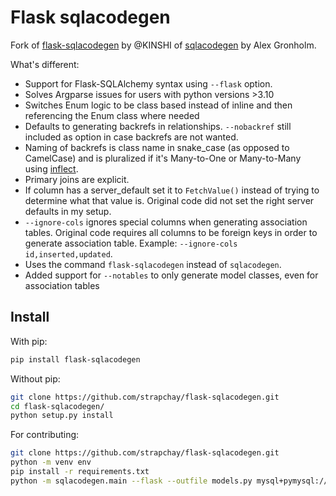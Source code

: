 # Flask sqlacodegen

Fork of [flask-sqlacodegen](https://github.com/ksindi/flask-sqlacodegen) by @KINSHI of [sqlacodegen](https://pypi.python.org/pypi/sqlacodegen) by Alex Gronholm.

What's different:

* Support for Flask-SQLAlchemy syntax using `--flask` option.
* Solves Argparse issues for users with python versions >3.10
* Switches Enum logic to be class based instead of inline and then referencing the Enum class where needed
* Defaults to generating backrefs in relationships. `--nobackref` still included as option in case backrefs are not wanted. 
* Naming of backrefs is class name in snake_case (as opposed to CamelCase) and is pluralized if it's Many-to-One or Many-to-Many using [inflect](https://pypi.python.org/pypi/inflect).
* Primary joins are explicit.
* If column has a server_default set it to `FetchValue()` instead of trying to determine what that value is. Original code did not set the right server defaults in my setup.
* `--ignore-cols` ignores special columns when generating association tables. Original code requires all columns to be foreign keys in order to generate association table. Example: `--ignore-cols id,inserted,updated`.
* Uses the command `flask-sqlacodegen` instead of `sqlacodegen`.
* Added support for `--notables` to only generate model classes, even for association tables

## Install

With pip:
```sh
pip install flask-sqlacodegen
```

Without pip:
```sh
git clone https://github.com/strapchay/flask-sqlacodegen.git
cd flask-sqlacodegen/
python setup.py install
```

For contributing:
```sh
git clone https://github.com/strapchay/flask-sqlacodegen.git
python -m venv env
pip install -r requirements.txt
python -m sqlacodegen.main --flask --outfile models.py mysql+pymysql://<username>:<password>@<database-ip>:<port>/<database-name> [--tables <tablenames>] [--notables]
```

